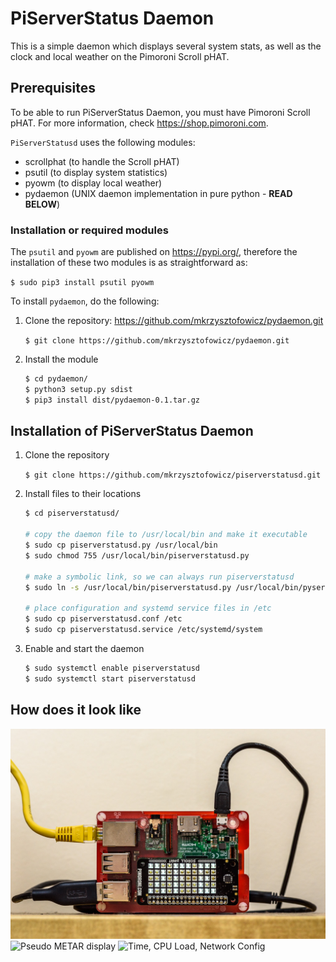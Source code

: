 # PiServerStatus Daemon

This is a simple daemon which displays several system stats, 
as well as the clock and local weather on the Pimoroni Scroll pHAT. 

## Prerequisites

To be able to run PiServerStatus Daemon, you must have Pimoroni Scroll pHAT.
For more information, check https://shop.pimoroni.com. 

`PiServerStatusd` uses the following modules:
* scrollphat (to handle the Scroll pHAT)
* psutil (to display system statistics)
* pyowm (to display local weather)
* pydaemon (UNIX daemon implementation in pure python - **READ BELOW**) 

### Installation or required modules

The `psutil` and `pyowm` are published on https://pypi.org/, therefore the installation
of these two modules is as straightforward as:

`$ sudo pip3 install psutil pyowm`

To install `pydaemon`, do the following:

1. Clone the repository: https://github.com/mkrzysztofowicz/pydaemon.git

    `$ git clone https://github.com/mkrzysztofowicz/pydaemon.git`

2. Install the module

    ```bash
    $ cd pydaemon/
    $ python3 setup.py sdist
    $ pip3 install dist/pydaemon-0.1.tar.gz
    ```

## Installation of PiServerStatus Daemon

1. Clone the repository

    `$ git clone https://github.com/mkrzysztofowicz/piserverstatusd.git`
    
2. Install files to their locations

    ```bash
    $ cd piserverstatusd/
    
    # copy the daemon file to /usr/local/bin and make it executable
    $ sudo cp piserverstatusd.py /usr/local/bin
    $ sudo chmod 755 /usr/local/bin/piserverstatusd.py
    
    # make a symbolic link, so we can always run piserverstatusd
    $ sudo ln -s /usr/local/bin/piserverstatusd.py /usr/local/bin/pyserverstatusd
    
    # place configuration and systemd service files in /etc
    $ sudo cp piserverstatusd.conf /etc
    $ sudo cp piserverstatusd.service /etc/systemd/system
    ```

3. Enable and start the daemon

    ```bash
    $ sudo systemctl enable piserverstatusd
    $ sudo systemctl start piserverstatusd
    ``` 

## How does it look like

![PiServerStatusd](images/piserverstatusd.jpg)
![Pseudo METAR display](https://static.frozen-geek.net/video/piserverstatusd/psmetar_small.gif)
![Time, CPU Load, Network Config](https://static.frozen-geek.net/video/piserverstatusd/time-net-cpu_small.gif)
